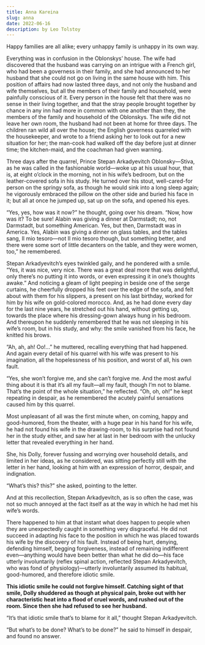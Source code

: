 ```yaml
---
title: Anna Kareina
slug: anna
date: 2022-06-16
description: by Leo Tolstoy
---
```


Happy families are all alike; every unhappy family is unhappy in its own way.

Everything was in confusion in the Oblonskys’ house. The wife had discovered that the husband was carrying on an intrigue with a French girl, who had been a governess in their family, and she had announced to her husband that she could not go on living in the same house with him. This position of affairs had now lasted three days, and not only the husband and wife themselves, but all the members of their family and household, were painfully conscious of it. Every person in the house felt that there was no sense in their living together, and that the stray people brought together by chance in any inn had more in common with one another than they, the members of the family and household of the Oblonskys. The wife did not leave her own room, the husband had not been at home for three days. The children ran wild all over the house; the English governess quarreled with the housekeeper, and wrote to a friend asking her to look out for a new situation for her; the man-cook had walked off the day before just at dinner time; the kitchen-maid, and the coachman had given warning.

Three days after the quarrel, Prince Stepan Arkadyevitch Oblonsky—Stiva, as he was called in the fashionable world—woke up at his usual hour, that is, at eight o’clock in the morning, not in his wife’s bedroom, but on the leather-covered sofa in his study. He turned over his stout, well-cared-for person on the springy sofa, as though he would sink into a long sleep again; he vigorously embraced the pillow on the other side and buried his face in it; but all at once he jumped up, sat up on the sofa, and opened his eyes.

“Yes, yes, how was it now?” he thought, going over his dream. “Now, how was it? To be sure! Alabin was giving a dinner at Darmstadt; no, not Darmstadt, but something American. Yes, but then, Darmstadt was in America. Yes, Alabin was giving a dinner on glass tables, and the tables sang, Il mio tesoro—not Il mio tesoro though, but something better, and there were some sort of little decanters on the table, and they were women, too,” he remembered.

Stepan Arkadyevitch’s eyes twinkled gaily, and he pondered with a smile. “Yes, it was nice, very nice. There was a great deal more that was delightful, only there’s no putting it into words, or even expressing it in one’s thoughts awake.” And noticing a gleam of light peeping in beside one of the serge curtains, he cheerfully dropped his feet over the edge of the sofa, and felt about with them for his slippers, a present on his last birthday, worked for him by his wife on gold-colored morocco. And, as he had done every day for the last nine years, he stretched out his hand, without getting up, towards the place where his dressing-gown always hung in his bedroom. And thereupon he suddenly remembered that he was not sleeping in his wife’s room, but in his study, and why: the smile vanished from his face, he knitted his brows.

“Ah, ah, ah! Oo!...” he muttered, recalling everything that had happened. And again every detail of his quarrel with his wife was present to his imagination, all the hopelessness of his position, and worst of all, his own fault.

“Yes, she won’t forgive me, and she can’t forgive me. And the most awful thing about it is that it’s all my fault—all my fault, though I’m not to blame. That’s the point of the whole situation,” he reflected. “Oh, oh, oh!” he kept repeating in despair, as he remembered the acutely painful sensations caused him by this quarrel.

Most unpleasant of all was the first minute when, on coming, happy and good-humored, from the theater, with a huge pear in his hand for his wife, he had not found his wife in the drawing-room, to his surprise had not found her in the study either, and saw her at last in her bedroom with the unlucky letter that revealed everything in her hand.

She, his Dolly, forever fussing and worrying over household details, and limited in her ideas, as he considered, was sitting perfectly still with the letter in her hand, looking at him with an expression of horror, despair, and indignation.

“What’s this? this?” she asked, pointing to the letter.

And at this recollection, Stepan Arkadyevitch, as is so often the case, was not so much annoyed at the fact itself as at the way in which he had met his wife’s words.

There happened to him at that instant what does happen to people when they are unexpectedly caught in something very disgraceful. He did not succeed in adapting his face to the position in which he was placed towards his wife by the discovery of his fault. Instead of being hurt, denying, defending himself, begging forgiveness, instead of remaining indifferent even—anything would have been better than what he did do—his face utterly involuntarily (reflex spinal action, reflected Stepan Arkadyevitch, who was fond of physiology)—utterly involuntarily assumed its habitual, good-humored, and therefore idiotic smile.

**This idiotic smile he could not forgive himself. Catching sight of that smile, Dolly shuddered as though at physical pain, broke out with her characteristic heat into a flood of cruel words, and rushed out of the room. Since then she had refused to see her husband.**

“It’s that idiotic smile that’s to blame for it all,” thought Stepan Arkadyevitch.

“But what’s to be done? What’s to be done?” he said to himself in despair, and found no answer.

